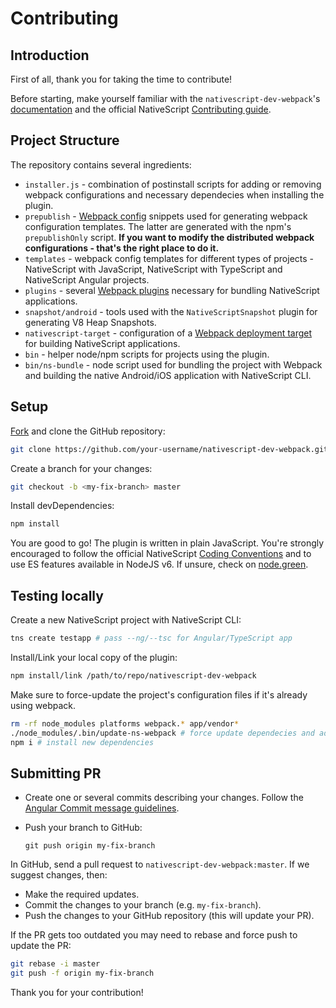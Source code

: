 Contributing
====================

## Introduction

First of all, thank you for taking the time to contribute!

Before starting, make yourself familiar with the `nativescript-dev-webpack`'s [documentation](http://docs.nativescript.org/best-practices/bundling-with-webpack) and the official NativeScript [Contributing guide](https://github.com/NativeScript/NativeScript/blob/master/CONTRIBUTING.md).

## Project Structure

The repository contains several ingredients:
*   `installer.js` - combination of postinstall scripts for adding or removing webpack configurations and necessary dependecies when installing the plugin.
*	`prepublish` - [Webpack config](https://webpack.js.org/concepts/configuration/) snippets used for generating webpack configuration templates. The latter are generated with the npm's `prepublishOnly` script. **If you want to modify the distributed webpack configurations - that's the right place to do it.**
*   `templates` - webpack config templates for different types of projects - NativeScript with JavaScript, NativeScript with TypeScript and NativeScript Angular projects.
*   `plugins` - several [Webpack plugins](https://webpack.js.org/concepts/plugins/) necessary for bundling NativeScript applications.
*   `snapshot/android` - tools used with the `NativeScriptSnapshot` plugin for generating V8 Heap Snapshots.
*   `nativescript-target` - configuration of a [Webpack deployment target](https://webpack.js.org/concepts/targets/) for building NativeScript applications.
*   `bin` - helper node/npm scripts for projects using the plugin.
*   `bin/ns-bundle` - node script used for bundling the project with Webpack and building the native Android/iOS application with NativeScript CLI.   


## Setup
[Fork](https://help.github.com/articles/fork-a-repo/) and clone the GitHub repository:
```bash
git clone https://github.com/your-username/nativescript-dev-webpack.git
```

Create a branch for your changes:
```bash
git checkout -b <my-fix-branch> master
```

Install devDependencies:
```bash
npm install
```

You are good to go! The plugin is written in plain JavaScript. You're strongly encouraged to follow the official NativeScript [Coding Conventions](https://github.com/NativeScript/NativeScript/blob/master/CodingConvention.md) and to use ES features available in NodeJS v6. If unsure, check on [node.green](http://node.green/).

## Testing locally

Create a new NativeScript project with NativeScript CLI:
``` bash
tns create testapp # pass --ng/--tsc for Angular/TypeScript app
```

Install/Link your local copy of the plugin:
``` bash
npm install/link /path/to/repo/nativescript-dev-webpack
```

Make sure to force-update the project's configuration files if it's already using webpack.
``` bash
rm -rf node_modules platforms webpack.* app/vendor*
./node_modules/.bin/update-ns-webpack # force update dependecies and add the new configs
npm i # install new dependencies
```

## Submitting PR

* Create one or several commits describing your changes. Follow the [Angular Commit message guidelines](https://docs.google.com/document/d/1QrDFcIiPjSLDn3EL15IJygNPiHORgU1_OOAqWjiDU5Y/edit#heading=h.uyo6cb12dt6w).

*   Push your branch to GitHub:

    ```source-shell
    git push origin my-fix-branch
    ```

In GitHub, send a pull request to `nativescript-dev-webpack:master`. If we suggest changes, then:

*   Make the required updates.
*   Commit the changes to your branch (e.g. `my-fix-branch`).
*   Push the changes to your GitHub repository (this will update your PR).

If the PR gets too outdated you may need to rebase and force push to update the PR:

```bash
git rebase -i master
git push -f origin my-fix-branch
```

Thank you for your contribution!

